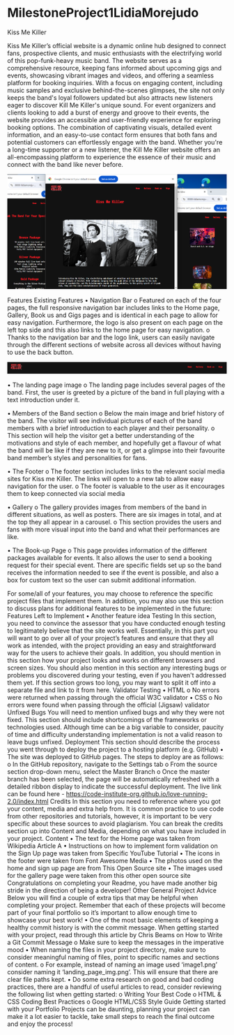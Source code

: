 # MilestoneProject1LidiaMorejudo
Kiss Me Killer 

Kiss Me Killer’s official website is a dynamic online hub designed to connect fans, prospective clients, and music enthusiasts with the electrifying world of this pop-funk-heavy music band. The website serves as a comprehensive resource, keeping fans informed about upcoming gigs and events, showcasing vibrant images and videos, and offering a seamless platform for booking inquiries. With a focus on engaging content, including music samples and exclusive behind-the-scenes glimpses, the site not only keeps the band's loyal followers updated but also attracts new listeners eager to discover Kill Me Killer's unique sound.
For event organizers and clients looking to add a burst of energy and groove to their events, the website provides an accessible and user-friendly experience for exploring booking options. The combination of captivating visuals, detailed event information, and an easy-to-use contact form ensures that both fans and potential customers can effortlessly engage with the band. Whether you're a long-time supporter or a new listener, the Kill Me Killer website offers an all-encompassing platform to experience the essence of their music and connect with the band like never before.
 
![ Images from the Website](/assets/img/IntroductionWebsite.png)

Features
Existing Features
•	Navigation Bar
o	Featured on each of the four pages, the full responsive navigation bar includes links to the Home page, Gallery, Book us and Gigs pages and is identical in each page to allow for easy navigation. Furthermore, the logo is also present on each page on the left top side and this also links to the home page for easy navigation.
o	Thanks to the navigation bar and the logo link, users can easily navigate through the different sections of website across all devices without having to use the back button.
 
![ Images from the Website](/assets/img/NavigationbarKissMeKiller.png)

•	The landing page image
o	The landing page includes several pages of the band. First, the user is greeted by a picture of the band in full playing with a text introduction under it. 
 
•	Members of the Band section
o	Below the main image and brief history of the band. The visitor will see individual pictures of each of the band members with a brief introduction to each player and their personality.
o	This section will help the visitor get a better understanding of the motivations and style of each member, and hopefully get a flavour of what the band will be like if they are new to it, or get a glimpse into their favourite band member’s styles and personalities for fans.
 

•	The Footer
o	The footer section includes links to the relevant social media sites for Kiss me Killer. The links will open to a new tab to allow easy navigation for the user.
o	The footer is valuable to the user as it encourages them to keep connected via social media
 
•	Gallery
o	The gallery provides images from members of the band in different situations, as well as posters. There are six images in total, and at the top they all appear in a carousel. 
o	This section provides the users and fans with more visual input into the band and what their performances are like. 
 
•	The Book-up Page
o	This page provides information of the different packages available for events. It also allows the user to send a booking request for their special event. There are specific fields set up so the band receives the information needed to see if the event is possible, and also a box for custom text so the user can submit additional information. 
 
For some/all of your features, you may choose to reference the specific project files that implement them.
In addition, you may also use this section to discuss plans for additional features to be implemented in the future:
Features Left to Implement
•	Another feature idea
Testing
In this section, you need to convince the assessor that you have conducted enough testing to legitimately believe that the site works well. Essentially, in this part you will want to go over all of your project’s features and ensure that they all work as intended, with the project providing an easy and straightforward way for the users to achieve their goals.
In addition, you should mention in this section how your project looks and works on different browsers and screen sizes.
You should also mention in this section any interesting bugs or problems you discovered during your testing, even if you haven't addressed them yet.
If this section grows too long, you may want to split it off into a separate file and link to it from here.
Validator Testing
•	HTML
o	No errors were returned when passing through the official W3C validator
•	CSS
o	No errors were found when passing through the official (Jigsaw) validator
Unfixed Bugs
You will need to mention unfixed bugs and why they were not fixed. This section should include shortcomings of the frameworks or technologies used. Although time can be a big variable to consider, paucity of time and difficulty understanding implementation is not a valid reason to leave bugs unfixed.
Deployment
This section should describe the process you went through to deploy the project to a hosting platform (e.g. GitHub)
•	The site was deployed to GitHub pages. The steps to deploy are as follows:
o	In the GitHub repository, navigate to the Settings tab
o	From the source section drop-down menu, select the Master Branch
o	Once the master branch has been selected, the page will be automatically refreshed with a detailed ribbon display to indicate the successful deployment.
The live link can be found here - https://code-institute-org.github.io/love-running-2.0/index.html
Credits
In this section you need to reference where you got your content, media and extra help from. It is common practice to use code from other repositories and tutorials, however, it is important to be very specific about these sources to avoid plagiarism.
You can break the credits section up into Content and Media, depending on what you have included in your project.
Content
•	The text for the Home page was taken from Wikipedia Article A
•	Instructions on how to implement form validation on the Sign Up page was taken from Specific YouTube Tutorial
•	The icons in the footer were taken from Font Awesome
Media
•	The photos used on the home and sign up page are from This Open Source site
•	The images used for the gallery page were taken from this other open source site
Congratulations on completing your Readme, you have made another big stride in the direction of being a developer!
Other General Project Advice
Below you will find a couple of extra tips that may be helpful when completing your project. Remember that each of these projects will become part of your final portfolio so it’s important to allow enough time to showcase your best work!
•	One of the most basic elements of keeping a healthy commit history is with the commit message. When getting started with your project, read through this article by Chris Beams on How to Write a Git Commit Message
o	Make sure to keep the messages in the imperative mood
•	When naming the files in your project directory, make sure to consider meaningful naming of files, point to specific names and sections of content.
o	For example, instead of naming an image used ‘image1.png’ consider naming it ‘landing_page_img.png’. This will ensure that there are clear file paths kept.
•	Do some extra research on good and bad coding practices, there are a handful of useful articles to read, consider reviewing the following list when getting started:
o	Writing Your Best Code
o	HTML & CSS Coding Best Practices
o	Google HTML/CSS Style Guide
Getting started with your Portfolio Projects can be daunting, planning your project can make it a lot easier to tackle, take small steps to reach the final outcome and enjoy the process!
